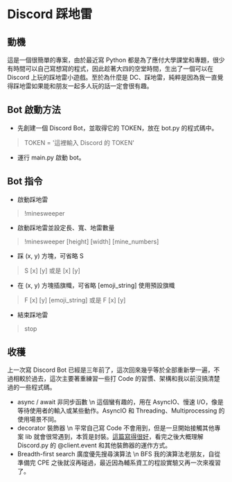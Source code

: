 # Discord 踩地雷

## 動機
這是一個很簡單的專案，由於最近寫 Python 都是為了應付大學課堂和專題，很少有時間可以自己寫想寫的程式，因此趁著大四的空堂時間，生出了一個可以在 Discord 上玩的踩地雷小遊戲。至於為什麼是 DC、踩地雷，純粹是因為我一直覺得踩地雷如果能和朋友一起多人玩的話一定會很有趣。

## Bot 啟動方法
- 先創建一個 Discord Bot，並取得它的 TOKEN，放在 bot.py 的程式碼中。
> TOKEN = '這裡輸入 Discord 的 TOKEN'
- 運行 main.py 啟動 bot。

## Bot 指令
-  啟動踩地雷
> !minesweeper
- 啟動踩地雷並設定長、寬、地雷數量
> !minesweeper [height] [width] [mine_numbers]
- 踩 (x, y) 方塊，可省略 S
> S [x] [y] 或是 [x] [y]
- 在 (x, y) 方塊插旗幟，可省略 [emoji_string] 使用預設旗幟
> F [x] [y] [emoji_string] 或是 F [x] [y]
- 結束踩地雷
> stop

## 收穫
上一次寫 Discord Bot 已經是三年前了，這次回來幾乎等於全部重新學一遍，不過相較於過去，這次主要著重練習一些打 Code 的習慣、架構和我以前沒搞清楚過的一些程式碼。
- async / await 非同步函數  \n
這個蠻有趣的，用在 AsyncIO、慢速 I/O，像是等待使用者的輸入或某些動作。AsyncIO 和 Threading、Multiprocessing 的使用場景不同。
- decorator 裝飾器  \n
平常自己寫 Code 不會用到，但是一旦開始接觸其他專案 lib 就會很常遇到，本質是封裝。[這篇寫得很好](https://stackoverflow.com/questions/52689954/what-it-really-is-client-event-discord-py)，看完之後大概理解 Discord.py 的 @client.event 和其他裝飾器的運作方式。
- Breadth-first search 廣度優先搜尋演算法  \n
BFS 我的演算法老朋友，自從準備完 CPE 之後就沒再碰過，最近因為輔系資工的程設實驗又再一次來複習了。
